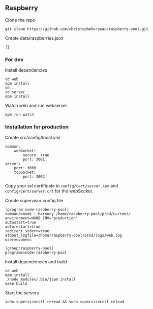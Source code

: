 ## Raspberry

Clone the repo

```
git clone https://github.com/christophehurpeau/raspberry-pool.git
```

Create data/raspberries.json

```
{}
```

### For dev

Install dependencies

```
cd web
npm install
cd ..
cd server
npm install
```

Watch web and run webserver

```
npm run watch
```

### Installation for production

Create src/config/local.yml
```
common:
    webSocket:
        secure: true
        port: 3001
server:
    port: 3000
    tcpSocket:
        port: 3002

```

Copy your ssl certificate in `config/cert/server.key` and `config/cert/server.crt` for the webSocket.

Create supervisor config file

```
[program:node-raspberry-pool]
command=node --harmony /home/raspberry-pool/prod/current/
environment=NODE_ENV="production"
autostart=true
autorestart=true
redirect_stderr=true
stdout_logfile=/home/raspberry-pool/prod/logs/web.log
user=evaneos

[group:raspberry-pool]
programs=node-raspberry-pool
```

Install dependencies and build

```
cd web
npm install
./node_modules/.bin/jspm install
make build
```

Start the servers

```
sudo supervisorctl reread && sudo supervisorctl reload
```
